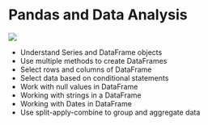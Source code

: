 # Pandas and Data Analysis

![](https://pandas.pydata.org/pandas-docs/stable/_static/pandas.svg)

- Understand Series and DataFrame objects
- Use multiple methods to create DataFrames
- Select rows and columns of DataFrame
- Select data based on conditional statements
- Work with null values in DataFrame
- Working with strings in a DataFrame
- Working with Dates in DataFrame
- Use split-apply-combine to group and aggregate data
